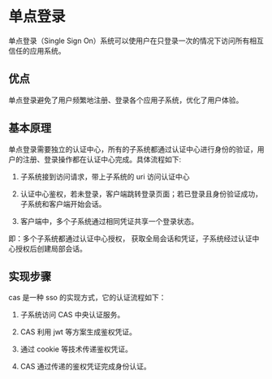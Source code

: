 # 单点登录

单点登录（Single Sign On）系统可以使用户在只登录一次的情况下访问所有相互信任的应用系统。

## 优点

单点登录避免了用户频繁地注册、登录各个应用子系统，优化了用户体验。

## 基本原理

单点登录需要独立的认证中心，所有的子系统都通过认证中心进行身份的验证，用户的注册、登录操作都在认证中心完成。具体流程如下: 

1. 子系统接到访问请求，带上子系统的 uri 访问认证中心

2. 认证中心鉴权，若未登录，客户端跳转登录页面；若已登录且身份验证成功，子系统和客户端开始会话。

3. 客户端中，多个子系统通过相同凭证共享一个登录状态。

即：多个子系统都通过认证中心授权， 获取全局会话和凭证，子系统经过认证中心授权后创建局部会话。

## 实现步骤

cas 是一种 sso 的实现方式，它的认证流程如下：

1. 子系统访问 CAS 中央认证服务。

2. CAS 利用 jwt 等方案生成鉴权凭证。

3. 通过 cookie 等技术传递鉴权凭证。

4. CAS 通过传递的鉴权凭证完成身份认证。